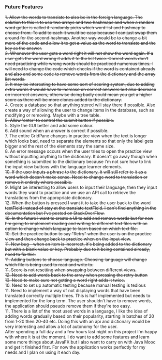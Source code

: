 ### Future Features

~~1. Allow the words to translate to also be in the foreign language. The solution to this is to use two arrays and two hashmaps and when a random word getter is called it randomly picks which word list and hashmap to choose from. To add to each it would be easy because I can just swap them around for the second hashmap.~~ 
 ~~Another way would be to change a bit more of the code and allow it to get a value as the word to translate and the key as the answer.~~ <br/>
~~2. Whenever the user gets a word right it will not show the word again. If a user gets the word wrong it adds it to the list twice. Correct words don't need practicing while wrong words should be practiced numerous times. I will need to change the code which checks if the word is contained already and also and some code to remove words from the dictionary and the array list words.~~ <br/> 
~~3. It may be interesting to have some sort of scoring system, due to adding extra words it would have to increase on correct answers but also decrease on incorrect answers, otherwise doing badly could mean you get a higher score as there will be more clones added to the dictionary.~~ <br/>
4. Create a database so that anything stored will stay there if possible. Also create a way of allowing the user to change items in the database, such as modifying or removing. Maybe with a tree table. <br/>
~~5. Allow 'enter' to control the submit button if possible.~~ <br/>
5. Style the GUI better and add some colour. <br/>
6. Add sound when an answer is correct if possible. <br/>
7. The entire GridPane changes in practice view when the text is longer which looks bad, need to separate the elements so that only the label gets bigger and the rest of the elements stay the same size. <br/>
8. An error message occurs when the user tries to open the practice view without inputting anything to the dictionary. It doesn't go away though when something is submitted to the dictionary because I'm not sure how to link the input view buttons with the language learner elements. <br/>
~~10. If the user inputs a phrase to the dictionary, it will still refer to it as a word which doesn't make sense. Need to change word to translation or remove it entirely where possible.~~  <br/>
9. Might be interesting to allow users to input their language, then they input words they want to practice and we use an API call to retrieve the translations from the appropriate dictionary.<br/>
~~12. When the button is pressed I want it to take the user back to the word textField instead of stay at the translate textField. I can't find anything in the documentation but I've posted on StackOverFlow.~~<br/>
~~10. In the future I want to create a UI to add and remove words but for now I'm going to implement reading and writing to different text files with an option to change which language to learn based on which text file.~~<br/>
~~10. Set the practice button to say "Retry" when the user is on the practice view and then change back to practice when on the input view.~~<br/>
~~11. New bug - when an item is incorrect, it's being added to the dictionary but with a blank value or key. Probably due to it being contained already, need to fix this.~~ <br/>
~~11. Adding buttons to choose language. Choosing language will change which file is being used to read and write to.~~ <br/>
~~11. Score is not resetting when swapping between different views.~~<br/>
~~12. Need to add words back to the array when pressing the retry button~~ <br/>
~~13. Need to make sure not getting a word right adds it twice.~~ <br/>
10. Need to set up automatic testing because manual testing is tedious <br/>
11. Need to implement a way of not displaying words that have been translated correctly multiple times. This is half implemented but needs to implemented for the long term. The user shouldn't have to remove words, the application should pseudo remove them if they're too easy. <br/>
11. There is a list of the most used words in a language, I like the idea of adding words gradually based on their popularity, starting in batches of 20 from 1-20 then 20-40 etc. Doing this with an api and dictionary would be very interesting and allow a lot of autonomy for the user.<br/>
After spending a full day and a few hours last night on this project I'm happy with where it is at the moment. I do want to add some features and learn some more things about JavaFX but I also want to carry on with Java Mooc and get it finished first. For now the application works perfectly for my needs and I plan on using it each day. 